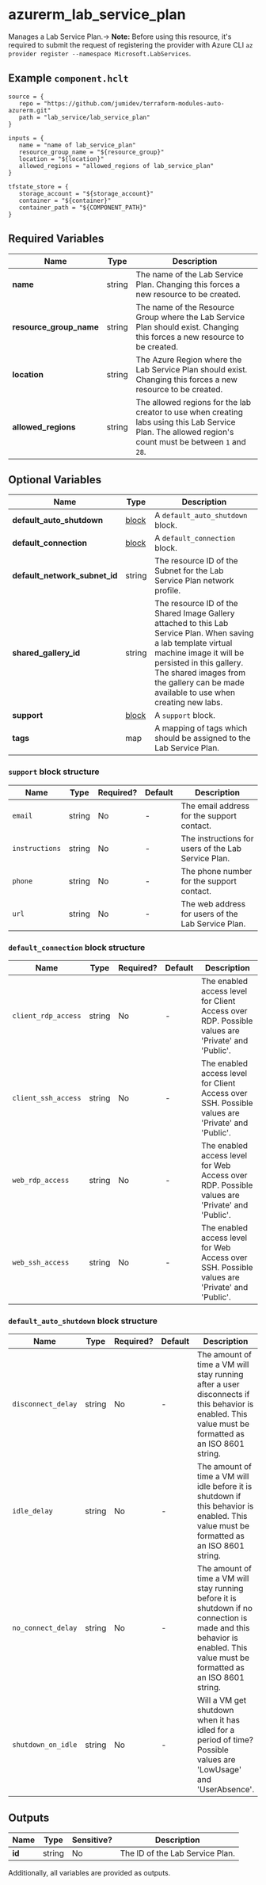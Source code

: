 # azurerm_lab_service_plan

Manages a Lab Service Plan.-> **Note:** Before using this resource, it's required to submit the request of registering the provider with Azure CLI `az provider register --namespace Microsoft.LabServices`.

## Example `component.hclt`

```hcl
source = {
   repo = "https://github.com/jumidev/terraform-modules-auto-azurerm.git" 
   path = "lab_service/lab_service_plan" 
}

inputs = {
   name = "name of lab_service_plan" 
   resource_group_name = "${resource_group}" 
   location = "${location}" 
   allowed_regions = "allowed_regions of lab_service_plan" 
}

tfstate_store = {
   storage_account = "${storage_account}" 
   container = "${container}" 
   container_path = "${COMPONENT_PATH}" 
}

```

## Required Variables

| Name | Type |  Description |
| ---- | --------- |  ----------- |
| **name** | string |  The name of the Lab Service Plan. Changing this forces a new resource to be created. | 
| **resource_group_name** | string |  The name of the Resource Group where the Lab Service Plan should exist. Changing this forces a new resource to be created. | 
| **location** | string |  The Azure Region where the Lab Service Plan should exist. Changing this forces a new resource to be created. | 
| **allowed_regions** | string |  The allowed regions for the lab creator to use when creating labs using this Lab Service Plan. The allowed region's count must be between `1` and `28`. | 

## Optional Variables

| Name | Type |  Description |
| ---- | --------- |  ----------- |
| **default_auto_shutdown** | [block](#default_auto_shutdown-block-structure) |  A `default_auto_shutdown` block. | 
| **default_connection** | [block](#default_connection-block-structure) |  A `default_connection` block. | 
| **default_network_subnet_id** | string |  The resource ID of the Subnet for the Lab Service Plan network profile. | 
| **shared_gallery_id** | string |  The resource ID of the Shared Image Gallery attached to this Lab Service Plan. When saving a lab template virtual machine image it will be persisted in this gallery. The shared images from the gallery can be made available to use when creating new labs. | 
| **support** | [block](#support-block-structure) |  A `support` block. | 
| **tags** | map |  A mapping of tags which should be assigned to the Lab Service Plan. | 

### `support` block structure

| Name | Type | Required? | Default | Description |
| ---- | ---- | --------- | ------- | ----------- |
| `email` | string | No | - | The email address for the support contact. |
| `instructions` | string | No | - | The instructions for users of the Lab Service Plan. |
| `phone` | string | No | - | The phone number for the support contact. |
| `url` | string | No | - | The web address for users of the Lab Service Plan. |

### `default_connection` block structure

| Name | Type | Required? | Default | Description |
| ---- | ---- | --------- | ------- | ----------- |
| `client_rdp_access` | string | No | - | The enabled access level for Client Access over RDP. Possible values are 'Private' and 'Public'. |
| `client_ssh_access` | string | No | - | The enabled access level for Client Access over SSH. Possible values are 'Private' and 'Public'. |
| `web_rdp_access` | string | No | - | The enabled access level for Web Access over RDP. Possible values are 'Private' and 'Public'. |
| `web_ssh_access` | string | No | - | The enabled access level for Web Access over SSH. Possible values are 'Private' and 'Public'. |

### `default_auto_shutdown` block structure

| Name | Type | Required? | Default | Description |
| ---- | ---- | --------- | ------- | ----------- |
| `disconnect_delay` | string | No | - | The amount of time a VM will stay running after a user disconnects if this behavior is enabled. This value must be formatted as an ISO 8601 string. |
| `idle_delay` | string | No | - | The amount of time a VM will idle before it is shutdown if this behavior is enabled. This value must be formatted as an ISO 8601 string. |
| `no_connect_delay` | string | No | - | The amount of time a VM will stay running before it is shutdown if no connection is made and this behavior is enabled. This value must be formatted as an ISO 8601 string. |
| `shutdown_on_idle` | string | No | - | Will a VM get shutdown when it has idled for a period of time? Possible values are 'LowUsage' and 'UserAbsence'. |



## Outputs

| Name | Type | Sensitive? | Description |
| ---- | ---- | --------- | --------- |
| **id** | string | No  | The ID of the Lab Service Plan. | 

Additionally, all variables are provided as outputs.
